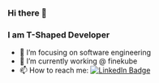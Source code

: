 ### Hi there 👋
### I am T-Shaped Developer

- 🎯 I’m focusing on software engineering
- 🏢 I’m currently working @ finekube
- 📫 How to reach me:
[![LinkedIn Badge](https://img.shields.io/badge/LinkedIn-Profile-informational?style=flat&logo=linkedin&logoColor=white&color=0D76A8)](https://www.linkedin.com/in/skk369/)
